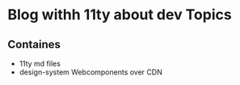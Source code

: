 # Blog withh 11ty about dev Topics

## Containes

- 11ty md files
- design-system Webcomponents over CDN
